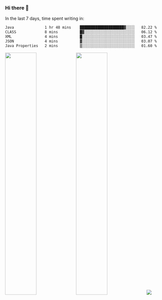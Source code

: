 ### Hi there 👋

In the last 7 days, time spent writing in:

<!--START_SECTION:waka-->

```txt
Java              1 hr 48 mins    ████████████████████▓░░░░   82.22 %
CLASS             8 mins          █▓░░░░░░░░░░░░░░░░░░░░░░░   06.12 %
XML               4 mins          █░░░░░░░░░░░░░░░░░░░░░░░░   03.47 %
JSON              4 mins          ▓░░░░░░░░░░░░░░░░░░░░░░░░   03.07 %
Java Properties   2 mins          ▒░░░░░░░░░░░░░░░░░░░░░░░░   01.60 %
```

<!--END_SECTION:waka-->

<img src="https://wakatime.com/share/@jimtje/5d0c92de-08f8-4a72-8f2f-6a9693d1e318.svg" width=45% height=45%> <img src="https://wakatime.com/share/@jimtje/501498ae-bda5-4da7-a89d-b40bcdd5556d.svg" width=45% height=45%>
![](https://hit.yhype.me/github/profile?user_id=43537315)
